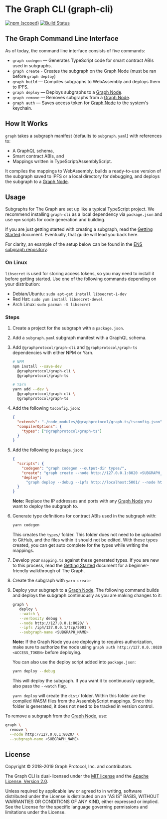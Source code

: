 # The Graph CLI (graph-cli)

[![npm (scoped)](https://img.shields.io/npm/v/@graphprotocol/graph-cli.svg)](https://www.npmjs.com/package/@graphprotocol/graph-cli)
[![Build Status](https://travis-ci.org/graphprotocol/graph-cli.svg?branch=master)](https://travis-ci.org/graphprotocol/graph-cli)

## The Graph Command Line Interface

As of today, the command line interface consists of five commands:

- `graph codegen` — Generates TypeScript code for smart contract ABIs used in subgraphs.
- `graph create` - Creates the subgraph on the Graph Node (must be ran before `graph deploy`)
- `graph build` — Compiles subgraphs to WebAssembly and deploys them to IPFS.
- `graph deploy` — Deploys subgraphs to a [Graph Node](https://github.com/graphprotocol/graph-node).
- `graph remove` — Removes subgraphs from a [Graph Node](https://github.com/graphprotocol/graph-node).
- `graph auth` — Saves access token for [Graph Node](https://github.com/graphprotocol/graph-node) to the system's keychain.

## How It Works

`graph` takes a subgraph manifest (defaults to `subgraph.yaml`) with references to:

- A GraphQL schema,
- Smart contract ABIs, and
- Mappings written in TypeScript/AssemblyScript.

It compiles the mappings to WebAssembly, builds a ready-to-use version of the subgraph saved to IPFS or a local directory for debugging, and deploys the subgraph to a [Graph Node](https://github.com/graphprotocol/graph-node).

## Usage

Subgraphs for The Graph are set up like a typical TypeScript project. We recommend installing `graph-cli` as a local dependency via `package.json` and use `npm` scripts for code generation and building.

If you are just getting started with creating a subgraph, read the [Getting Started](https://github.com/graphprotocol/graph-node/blob/master/docs/getting-started.md) document. Eventually, that guide will lead you back here.

For clarity, an example of the setup below can be found in the [ENS subgraph repository](https://github.com/graphprotocol/ens-subgraph).

### On Linux

`libsecret` is used for storing access tokens, so you may need to install it before getting started. Use one of the following commands depending on your distribution:
- Debian/Ubuntu: `sudo apt-get install libsecret-1-dev`
- Red Hat: `sudo yum install libsecret-devel`
- Arch Linux: `sudo pacman -S libsecret`

### Steps

1.  Create a project for the subgraph with a `package.json`.
2.  Add a `subgraph.yaml` subgraph manifest with a GraphQL schema.
3.  Add `@graphprotocol/graph-cli` and `@graphprotocol/graph-ts` dependencies with either NPM or Yarn.

    ```bash
    # NPM
    npm install --save-dev
      @graphprotocol/graph-cli \
      @graphprotocol/graph-ts

    # Yarn
    yarn add --dev \
      @graphprotocol/graph-cli \
      @graphprotocol/graph-ts
    ```

4.  Add the following `tsconfig.json`:
    ```json
    {
      "extends": "./node_modules/@graphprotocol/graph-ts/tsconfig.json",
      "compilerOptions": {
        "types": ["@graphprotocol/graph-ts"]
      }
    }
    ```
5.  Add the following to `package.json`:
    ```json
    {
      "scripts": {
        "codegen": "graph codegen --output-dir types/",
        "create": "graph create --node http://127.0.0.1:8020 <SUBGRAPH_NAME>",
        "deploy":
          "graph deploy --debug --ipfs http://localhost:5001/ --node http://127.0.0.1:8020 <SUBGRAPH_NAME>"
      }
    }
    ```
    **Note:** Replace the IP addresses and ports with any [Graph Node](https://github.com/graphprotocol/graph-node) you want to deploy the subgraph to.
6.  Generate type definitions for contract ABIs used in the subgraph with:
    ```bash
    yarn codegen
    ```
     This creates the `types/` folder. This folder does not need to be uploaded to GitHub, and the files within it should not be edited. With these types created, you can get auto complete for the types while writing the mappings.

7.  Develop your `mapping.ts` against these generated types. If you are new to this process, read the [Getting Started](https://github.com/graphprotocol/graph-node/blob/master/docs/getting-started.md#34-write-your-mappings) document for a beginner-friendly walkthrough of The Graph.

8. Create the subgraph with `yarn create`

9.  Deploy your subgraph to a [Graph Node](https://github.com/graphprotocol/graph-node). The following command builds and deploys the subgraph continuously as you are making changes to it:
    ```sh
    graph \
       deploy \
       --watch \
       --verbosity debug \
       --node http://127.0.0.1:8020/ \
       --ipfs /ip4/127.0.0.1/tcp/5001 \
       --subgraph-name <SUBGRAPH_NAME>
    ```
    **Note:** If the Graph Node you are deploying to requires authorization, make sure to authorize the node using `graph auth http://127.0.0.:8020 <ACCESS_TOKEN>` before deploying.

    You can also use the deploy script added into `package.json`:

    ```sh
    yarn deploy --debug
    ```

    This will deploy the subgraph. If you want it to continuously upgrade, also pass the `--watch` flag.

    `yarn deploy` will create the `dist/` folder. Within this folder are the compiled WASM files from the AssemblyScript mappings. Since this folder is generated, it does not need to be tracked in version control.


To remove a subgraph from the [Graph Node](https://github.com/graphprotocol/graph-node), use:
```sh
graph \
  remove \
  --node http://127.0.0.1:8020/ \
  --subgraph-name <SUBGRAPH_NAME>
```
## License

Copyright &copy; 2018-2019 Graph Protocol, Inc. and contributors.

The Graph CLI is dual-licensed under the [MIT license](LICENSE-MIT) and the [Apache License, Version 2.0](LICENSE-APACHE).

Unless required by applicable law or agreed to in writing, software distributed under the License is distributed on an "AS IS" BASIS, WITHOUT WARRANTIES OR CONDITIONS OF ANY KIND, either expressed or implied. See the License for the specific language governing permissions and limitations under the License.
